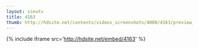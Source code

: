 ```yaml
---
layout: sieutv
title: 4163
thumb: http://hdsite.net/contents/videos_screenshots/4000/4163/preview_360p.mp4.jpg
---
```

{% include iframe src='http://hdsite.net/embed/4163' %}
 

